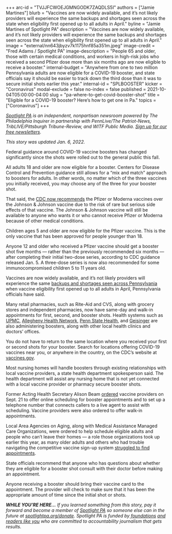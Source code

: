 +++
arc-id = "TVJJFCWOEJGMNGODK7ZAQDLS5I"
authors = ["Jamie Martines"]
blurb = "Vaccines are now widely available, and it’s not likely providers will experience the same backups and shortages seen across the state when eligibility first opened up to all adults in April."
byline = "Jamie Martines of Spotlight PA"
description = "Vaccines are now widely available, and it’s not likely providers will experience the same backups and shortages seen across the state when eligibility first opened up to all adults in April."
image = "external/nn643jbyzv7k1175hnf85a351m.jpeg"
image-credit = "Fred Adams / Spotlight PA"
image-description = "People 65 and older, those with certain medical conditions, and workers in high-risk jobs who received a second Pfizer dose more than six months ago are now eligible to receive a booster."
internal-budget = "Anywhere from one to two million Pennsylvania adults are now eligible for a COVID-19 booster, and state officials say it should be easier to track down the third dose than it was to secure initial shots earlier this year."
internal-id = "SPLBOOSTER"
kicker = "Coronavirus"
modal-exclude = false
no-index = false
published = 2021-10-04T05:00:00-04:00
slug = "pa-where-to-get-covid-booster-shot"
title = "Eligible for a COVID-19 booster? Here’s how to get one in Pa."
topics = ["Coronavirus"]
+++

<a href="https://www.spotlightpa.org/"><i>Spotlight PA</i></a><i> is an independent, nonpartisan newsroom powered by The Philadelphia Inquirer in partnership with PennLive/The Patriot-News, TribLIVE/Pittsburgh Tribune-Review, and WITF Public Media. </i><a href="https://www.spotlightpa.org/newsletters"><i>Sign up for our free newsletters</i></a><i>.</i>

<i>This story was updated Jan. 6, 2022.</i>

Federal guidance around COVID-19 vaccine boosters has changed significantly since the shots were rolled out to the general public this fall.

All adults 18 and older are now eligible for a booster. Centers for Disease Control and Prevention guidance still allows for a “mix and match” approach to boosters for adults. In other words, no matter which of the three vaccines you initially received, you may choose any of the three for your booster shot.

That said, the <a href="https://www.cdc.gov/coronavirus/2019-ncov/vaccines/different-vaccines/janssen.html">CDC now recommends</a> the Pfizer or Moderna vaccines over the Johnson &amp; Johnson vaccine due to the risk of rare but serious side effects of that vaccine. The Johnson &amp; Johnson vaccine will still be available to anyone who wants it or who cannot receive Pfizer or Moderna because of other medical conditions.

<script src="https://www.spotlightpa.org/embed.js" async></script><div data-spl-embed-version="1" data-spl-src="https://www.spotlightpa.org/embeds/newsletter/"></div>

Children ages 5 and older are now eligible for the Pfizer vaccine. This is the only vaccine that has been approved for people younger than 18.

Anyone 12 and older who received a Pfizer vaccine should get a booster shot five months — rather than the previously recommended six months — after completing their initial two-dose series, according to CDC guidance released Jan. 5. A three-dose series is now also recommended for some immunocompromised children 5 to 11 years old.

Vaccines are now widely available, and it’s not likely providers will experience the same <a href="https://www.spotlightpa.org/news/2021/03/pa-coronavirus-covid-vaccine-all-adults-eligible-april-19/">backups and shortages seen across Pennsylvania</a> when vaccine eligibility first opened up to all adults in April, Pennsylvania officials have said.

Many retail pharmacies, such as Rite-Aid and CVS, along with grocery stores and independent pharmacies, now have same-day and walk-in appointments for first, second, and booster shots. Health systems such as <a href="https://www.upmc.com/coronavirus/covid-vaccine">UPMC</a>, <a href="https://www.ahn.org/coronavirus/vaccine">Allegheny Health Network</a>, <a href="https://vaccine-scheduler.pennstatehealth.org">Penn State Health</a>, and <a href="https://www.geisinger.org/coronavirus/patients-and-visitors/covid-19-vaccine-faqs#thirddose">Geisinger</a> are also administering boosters, along with other local health clinics and doctors’ offices.

You do not have to return to the same location where you received your first or second shots for your booster. Search for locations offering COVID-19 vaccines near you, or anywhere in the country, on the CDC’s website at <a href="http://www.vaccines.gov/">vaccines.gov</a>.

Most nursing homes will handle boosters through existing relationships with local vaccine providers, a state health department spokesperson said. The health department will assist any nursing home that is not yet connected with a local vaccine provider or pharmacy secure booster shots.

Former Acting Health Secretary Alison Beam <a href="https://www.media.pa.gov/pages/health-details.aspx?newsid=1605">ordered</a> vaccine providers on Sept. 21 to offer online scheduling for booster appointments and to set up a telephone number that connects callers to a live agent to assist with scheduling. Vaccine providers were also ordered to offer walk-in appointments.

<script src="https://www.spotlightpa.org/embed.js" async></script><div data-spl-embed-version="1" data-spl-src="https://www.spotlightpa.org/embeds/donate/?eyebrow_text=SUPPORT%20SPOTLIGHT%20PA&cta_text=YES%2C%20DOUBLE%20MY%20GIFT&teaser_text=Support%20Spotlight%20PA's%20vital%20investigative%20journalism%20for%20Pennsylvania%20and%20for%20a%20limited%20time%2C%20all%20gifts%20will%20be%20DOUBLED."></div>

Local Area Agencies on Aging, along with Medical Assistance Managed Care Organizations, were ordered to help schedule eligible adults and people who can’t leave their homes — a role those organizations took up earlier this year, as many older adults and others who had trouble navigating the competitive vaccine sign-up system <a href="https://www.spotlightpa.org/news/2021/02/pennsylvania-coronavirus-rural-older-people-phase-1a-vaccinations-cvs-riteaid/">struggled to find appointments</a>.

State officials recommend that anyone who has questions about whether they are eligible for a booster shot consult with their doctor before making an appointment.

Anyone receiving a booster should bring their vaccine card to the appointment. The provider will check to make sure that it has been the appropriate amount of time since the initial shot or shots.

<i><b>WHILE YOU’RE HERE...</b></i><i> If you learned something from this story, pay it forward and become a member of </i><a href="https://www.spotlightpa.org/"><i>Spotlight PA</i></a><i> so someone else can in the future at </i><a href="http://spotlightpa.org/donate"><i>spotlightpa.org/donate</i></a><i>. Spotlight PA is funded by</i><a href="https://www.spotlightpa.org/support"><i> foundations</i></a><i> </i><a href="https://www.spotlightpa.org/support"><i>and readers like you</i></a><i> who are committed to accountability journalism that gets results.</i>
